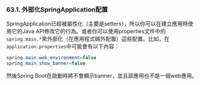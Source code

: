 ### 63.1. 外部化SpringApplication配置

SpringApplication已經被屬性化（主要是setters），所以你可以在建立應用時使用它的Java API修改它的行為。或者你可以使用properties文件中的`spring.main.*`來外部化（在應用程式碼外配置）這些配置。比如，在`application.properties`中可能會有以下內容：
```java
spring.main.web_environment=false
spring.main.show_banner=false
```
然後Spring Boot在啟動時將不會顯示banner，並且該應用也不是一個web應用。
